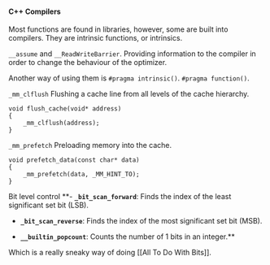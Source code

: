 #### C++ Compilers

Most functions are found in libraries, however, some are built into compilers. 
They are intrinsic functions, or intrinsics. 

`__assume` and `__ReadWriteBarrier`. 
Providing information to the compiler in order to change the behaviour of the optimizer. 

Another way of using them is `#pragma intrinsic()`. 
`#pragma function()`. 

`_mm_clflush` Flushing a cache line from all levels of the cache hierarchy. 
```
void flush_cache(void* address)
{ 
	_mm_clflush(address);
}
```

`_mm_prefetch` Preloading memory into the cache. 
```
void prefetch_data(const char* data)
{ 
	_mm_prefetch(data, _MM_HINT_TO);
}
```

Bit level control
**- **`_bit_scan_forward`**: Finds the index of the least significant set bit (LSB).
    
- **`_bit_scan_reverse`**: Finds the index of the most significant set bit (MSB).
    
- **`__builtin_popcount`**: Counts the number of 1 bits in an integer.**

Which is a really sneaky way of doing [[All To Do With Bits]]. 
